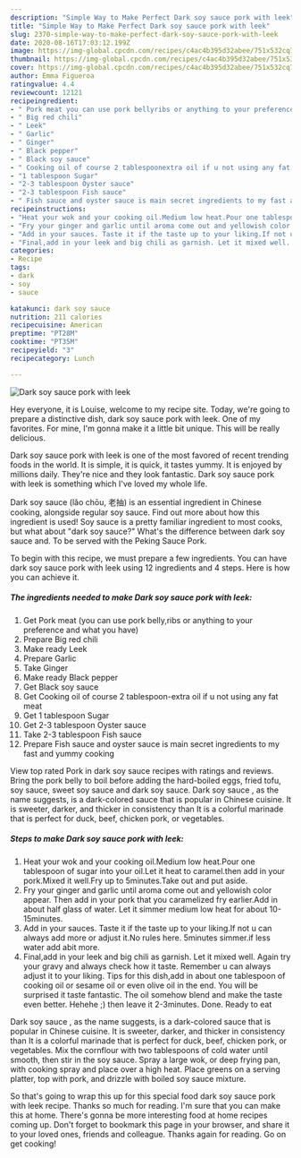 ```yaml
---
description: "Simple Way to Make Perfect Dark soy sauce pork with leek"
title: "Simple Way to Make Perfect Dark soy sauce pork with leek"
slug: 2370-simple-way-to-make-perfect-dark-soy-sauce-pork-with-leek
date: 2020-08-16T17:03:12.199Z
image: https://img-global.cpcdn.com/recipes/c4ac4b395d32abee/751x532cq70/dark-soy-sauce-pork-with-leek-recipe-main-photo.jpg
thumbnail: https://img-global.cpcdn.com/recipes/c4ac4b395d32abee/751x532cq70/dark-soy-sauce-pork-with-leek-recipe-main-photo.jpg
cover: https://img-global.cpcdn.com/recipes/c4ac4b395d32abee/751x532cq70/dark-soy-sauce-pork-with-leek-recipe-main-photo.jpg
author: Emma Figueroa
ratingvalue: 4.4
reviewcount: 12121
recipeingredient:
- " Pork meat you can use pork bellyribs or anything to your preference and what you have"
- " Big red chili"
- " Leek"
- " Garlic"
- " Ginger"
- " Black pepper"
- " Black soy sauce"
- " Cooking oil of course 2 tablespoonextra oil if u not using any fat meat"
- "1 tablespoon Sugar"
- "2-3 tablespoon Oyster sauce"
- "2-3 tablespoon Fish sauce"
- " Fish sauce and oyster sauce is main secret ingredients to my fast and yummy cooking"
recipeinstructions:
- "Heat your wok and your cooking oil.Medium low heat.Pour one tablespoon of sugar into your oil.Let it heat to caramel.then add in your pork.Mixed it well.Fry up to 5minutes.Take out and put aside."
- "Fry your ginger and garlic until aroma come out and yellowish color appear. Then add in your pork that you caramelized fry earlier.Add in about half glass of water. Let it simmer medium low heat for about 10-15minutes."
- "Add in your sauces. Taste it if the taste up to your liking.If not u can always add more or adjust it.No rules here. 5minutes simmer.if less water add abit more."
- "Final,add in your leek and big chili as garnish. Let it mixed well. Again try your gravy and always check how it taste. Remember u can always adjust it to your liking. Tips for this dish,add in about one tablespoon of cooking oil or sesame oil or even olive oil in the end. You will be surprised it taste fantastic. The oil somehow blend and make the taste even better. Hehehe ;) then leave it 2-3minutes. Done. Ready to eat"
categories:
- Recipe
tags:
- dark
- soy
- sauce

katakunci: dark soy sauce 
nutrition: 211 calories
recipecuisine: American
preptime: "PT28M"
cooktime: "PT35M"
recipeyield: "3"
recipecategory: Lunch

---
```



![Dark soy sauce pork with leek](https://img-global.cpcdn.com/recipes/c4ac4b395d32abee/751x532cq70/dark-soy-sauce-pork-with-leek-recipe-main-photo.jpg)

Hey everyone, it is Louise, welcome to my recipe site. Today, we're going to prepare a distinctive dish, dark soy sauce pork with leek. One of my favorites. For mine, I'm gonna make it a little bit unique. This will be really delicious.

Dark soy sauce pork with leek is one of the most favored of recent trending foods in the world. It is simple, it is quick, it tastes yummy. It is enjoyed by millions daily. They're nice and they look fantastic. Dark soy sauce pork with leek is something which I've loved my whole life.

Dark soy sauce (lǎo chōu, 老抽) is an essential ingredient in Chinese cooking, alongside regular soy sauce. Find out more about how this ingredient is used! Soy sauce is a pretty familiar ingredient to most cooks, but what about &#34;dark soy sauce?&#34; What&#39;s the difference between dark soy sauce and. To be served with the Peking Sauce Pork.


To begin with this recipe, we must prepare a few ingredients. You can have dark soy sauce pork with leek using 12 ingredients and 4 steps. Here is how you can achieve it.

<!--inarticleads1-->

##### The ingredients needed to make Dark soy sauce pork with leek:

1. Get  Pork meat (you can use pork belly,ribs or anything to your preference and what you have)
1. Prepare  Big red chili
1. Make ready  Leek
1. Prepare  Garlic
1. Take  Ginger
1. Make ready  Black pepper
1. Get  Black soy sauce
1. Get  Cooking oil of course 2 tablespoon-extra oil if u not using any fat meat
1. Get 1 tablespoon Sugar
1. Get 2-3 tablespoon Oyster sauce
1. Take 2-3 tablespoon Fish sauce
1. Prepare  Fish sauce and oyster sauce is main secret ingredients to my fast and yummy cooking


View top rated Pork in dark soy sauce recipes with ratings and reviews. Bring the pork belly to boil before adding the hard-boiled eggs, fried tofu, soy sauce, sweet soy sauce and dark soy sauce. Dark soy sauce , as the name suggests, is a dark-colored sauce that is popular in Chinese cuisine. It is sweeter, darker, and thicker in consistency than It is a colorful marinade that is perfect for duck, beef, chicken pork, or vegetables. 

<!--inarticleads2-->

##### Steps to make Dark soy sauce pork with leek:

1. Heat your wok and your cooking oil.Medium low heat.Pour one tablespoon of sugar into your oil.Let it heat to caramel.then add in your pork.Mixed it well.Fry up to 5minutes.Take out and put aside.
1. Fry your ginger and garlic until aroma come out and yellowish color appear. Then add in your pork that you caramelized fry earlier.Add in about half glass of water. Let it simmer medium low heat for about 10-15minutes.
1. Add in your sauces. Taste it if the taste up to your liking.If not u can always add more or adjust it.No rules here. 5minutes simmer.if less water add abit more.
1. Final,add in your leek and big chili as garnish. Let it mixed well. Again try your gravy and always check how it taste. Remember u can always adjust it to your liking. Tips for this dish,add in about one tablespoon of cooking oil or sesame oil or even olive oil in the end. You will be surprised it taste fantastic. The oil somehow blend and make the taste even better. Hehehe ;) then leave it 2-3minutes. Done. Ready to eat


Dark soy sauce , as the name suggests, is a dark-colored sauce that is popular in Chinese cuisine. It is sweeter, darker, and thicker in consistency than It is a colorful marinade that is perfect for duck, beef, chicken pork, or vegetables. Mix the cornflour with two tablespoons of cold water until smooth, then stir in the soy sauce. Spray a large wok, or deep frying pan, with cooking spray and place over a high heat. Place greens on a serving platter, top with pork, and drizzle with boiled soy sauce mixture. 

So that's going to wrap this up for this special food dark soy sauce pork with leek recipe. Thanks so much for reading. I'm sure that you can make this at home. There's gonna be more interesting food at home recipes coming up. Don't forget to bookmark this page in your browser, and share it to your loved ones, friends and colleague. Thanks again for reading. Go on get cooking!
